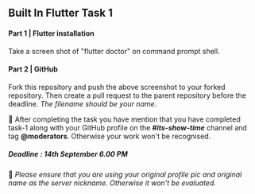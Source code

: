 ## Built In Flutter Task 1

#### Part 1 | Flutter installation

Take a screen shot of "flutter doctor" on command prompt shell.

#### Part 2 | GitHub

Fork this repository and push the above screenshot to your forked repository. Then create a pull request to the parent repository before the deadline. *The filename should be your name*.

:checkered_flag: After completing the task you have mention that you have completed task-1 along with your GitHub profile on the ***#its-show-time*** channel and tag **@moderators**. Otherwise your work won't be recognised.

##### Deadline : 14th September 6.00 PM

:round_pushpin: *Please ensure that you are using your original profile pic and original name as the server nickname. Otherwise it won't be evaluated.*

